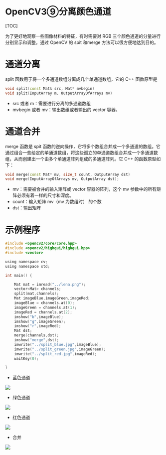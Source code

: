 OpenCV3⑨分离颜色通道
===

[TOC]

为了更好地观察一些图像材料的特征，有时需要对 RGB 三个颜色通道的分量进行分别显示和调整。通过 OpenCV 的 spit 和merge 方法可以很方便地达到目的。

# 通道分离

split 函数用于将一个多通道数组分离成几个单通道数组，它的 C++ 函数原型是

```cpp
void split(const Mat& src, Mat* mvbegin)
void split(InputArray m, OutputArrayOfArrays mv)
```

* src 或者 m：需要进行分离的多通道数组
* mvbegin 或者 mv：输出数组或者输出的 vector 容器。

# 通道合并

merge 函数是 spit 函数的逆向操作，它将多个数组合并成一个多通道的数组。它通过组合一些给定的单通道数组，将这些孤立的单通道数组合并成一个多通道数组，从而创建出一个由多个单通道阵列组成的多通道阵列。它 C++ 的函数原型如下：

```cpp
void merge(const Mat* mv, size_t count, OutputArray dst)
void merge(InputArrayOfArrays mv, OutputArray dst);
```
*   mv：需要被合并的输入矩阵或 vector 容器的阵列，这个 mv 参数中的所有矩阵必须有着一样的尺寸和深度。
*   count：输入矩阵 mv（mv 为数组时） 的个数
*   dst：输出矩阵

# 示例程序

```c
#include <opencv2/core/core.hpp>  
#include <opencv2/highgui/highgui.hpp>  
#include <vector>  

using namespace cv;
using namespace std;

int main() {

    Mat mat = imread("../lena.png");
    vector<Mat> channels;
    split(mat,channels);
    Mat imageBlue,imageGreen,imageRed;
    imageBlue = channels.at(0);
    imageGreen = channels.at(1);
    imageRed = channels.at(2);
    imshow("b",imageBlue);
    imshow("g",imageGreen);
    imshow("r",imageRed);
    Mat dst;
    merge(channels,dst);
    imshow("merge",dst);
    imwrite("../split_blue.jpg",imageBlue);
    imwrite("../split_green.jpg",imageGreen);
    imwrite("../split_red.jpg",imageRed);
    waitKey(0);

}
```

*   蓝色通道

![](http://onke0yoit.bkt.clouddn.com/split_blue.jpg)

*   绿色通道

![](http://onke0yoit.bkt.clouddn.com/split_green.jpg)

*   红色通道

![](http://onke0yoit.bkt.clouddn.com/split_red.jpg)

*   合并

![](http://onke0yoit.bkt.clouddn.com/lena.png)


